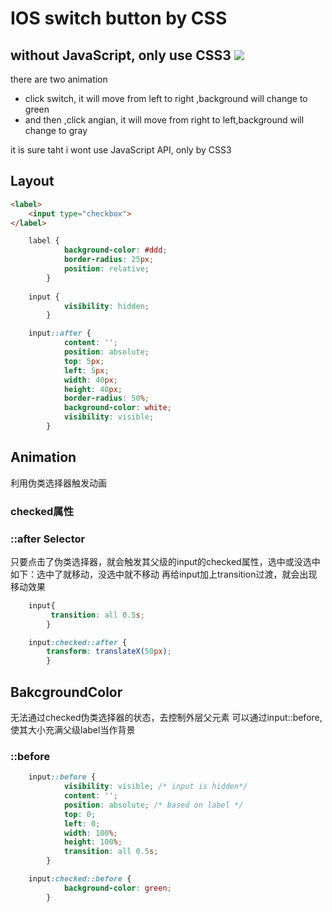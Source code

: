 # IOS switch button by CSS
without JavaScript, **only use CSS3**
![](https://migi.me/uploads/2020/07/ios-toggle-switch-001.jpg)
---
there are two animation
- click switch, it will move from left to right ,background will change to green
- and then ,click angian, it will move from right to left,background will change to gray

it is sure taht i wont use JavaScript API, only by CSS3


## Layout
```html
<label>
    <input type="checkbox">
</label>
```
```css
    label {
            background-color: #ddd;
            border-radius: 25px;
            position: relative;
        }
             
    input {
            visibility: hidden;
        }

    input::after {
            content: '';
            position: absolute;
            top: 5px;
            left: 5px;
            width: 40px;
            height: 40px;
            border-radius: 50%;
            background-color: white;
            visibility: visible;
        }
```


## Animation
利用伪类选择器触发动画
### checked属性
### ::after Selector
只要点击了伪类选择器，就会触发其父级的input的checked属性，选中或没选中
如下：选中了就移动，没选中就不移动
再给input加上transition过渡，就会出现移动效果
```css
    input{
         transition: all 0.5s;
        }

    input:checked::after {
        transform: translateX(50px);
        }
```

## BakcgroundColor
无法通过checked伪类选择器的状态，去控制外层父元素
可以通过input::before, 使其大小充满父级label当作背景
### ::before 
```css
    input::before {
            visibility: visible; /* input is hidden*/
            content: '';
            position: absolute; /* based on label */
            top: 0;
            left: 0;
            width: 100%;
            height: 100%;
            transition: all 0.5s;
        }

    input:checked::before {
            background-color: green;
        }
```
